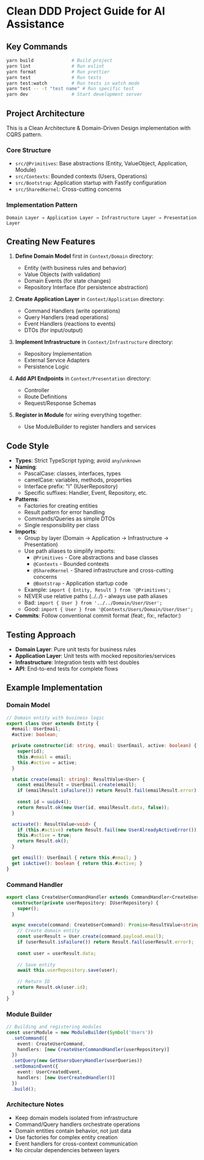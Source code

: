 # Clean DDD Project Guide for AI Assistance

## Key Commands

```bash
yarn build              # Build project
yarn lint               # Run eslint
yarn format             # Run prettier
yarn test               # Run tests
yarn test:watch         # Run tests in watch mode
yarn test -- -t "test name" # Run specific test
yarn dev                # Start development server
```

## Project Architecture

This is a Clean Architecture & Domain-Driven Design implementation with CQRS pattern.

### Core Structure
- `src/@Primitives`: Base abstractions (Entity, ValueObject, Application, Module)
- `src/Contexts`: Bounded contexts (Users, Operations)
- `src/Bootstrap`: Application startup with Fastify configuration
- `src/SharedKernel`: Cross-cutting concerns

### Implementation Pattern

```
Domain Layer → Application Layer → Infrastructure Layer → Presentation Layer
```

## Creating New Features

1. **Define Domain Model** first in `Context/Domain` directory:
   - Entity (with business rules and behavior)
   - Value Objects (with validation)
   - Domain Events (for state changes)
   - Repository Interface (for persistence abstraction)

2. **Create Application Layer** in `Context/Application` directory:
   - Command Handlers (write operations)
   - Query Handlers (read operations)
   - Event Handlers (reactions to events)
   - DTOs (for input/output)

3. **Implement Infrastructure** in `Context/Infrastructure` directory:
   - Repository Implementation
   - External Service Adapters
   - Persistence Logic

4. **Add API Endpoints** in `Context/Presentation` directory:
   - Controller
   - Route Definitions
   - Request/Response Schemas

5. **Register in Module** for wiring everything together:
   - Use ModuleBuilder to register handlers and services

## Code Style

- **Types**: Strict TypeScript typing; avoid `any`/`unknown`
- **Naming**:
  - PascalCase: classes, interfaces, types
  - camelCase: variables, methods, properties
  - Interface prefix: "I" (IUserRepository)
  - Specific suffixes: Handler, Event, Repository, etc.
- **Patterns**:
  - Factories for creating entities
  - Result<T> pattern for error handling
  - Commands/Queries as simple DTOs
  - Single responsibility per class
- **Imports**:
  - Group by layer (Domain → Application → Infrastructure → Presentation)
  - Use path aliases to simplify imports:
    - `@Primitives` - Core abstractions and base classes
    - `@Contexts` - Bounded contexts
    - `@SharedKernel` - Shared infrastructure and cross-cutting concerns
    - `@Bootstrap` - Application startup code
  - Example: `import { Entity, Result } from '@Primitives';`
  - NEVER use relative paths (../../) - always use path aliases
  - Bad: `import { User } from '../../Domain/User/User';`
  - Good: `import { User } from '@Contexts/Users/Domain/User/User';`
- **Commits**: Follow conventional commit format (feat:, fix:, refactor:)

## Testing Approach

- **Domain Layer**: Pure unit tests for business rules
- **Application Layer**: Unit tests with mocked repositories/services
- **Infrastructure**: Integration tests with test doubles
- **API**: End-to-end tests for complete flows

## Example Implementation

### Domain Model

```typescript
// Domain entity with business logic
export class User extends Entity {
  #email: UserEmail;
  #active: boolean;

  private constructor(id: string, email: UserEmail, active: boolean) {
    super(id);
    this.#email = email;
    this.#active = active;
  }

  static create(email: string): ResultValue<User> {
    const emailResult = UserEmail.create(email);
    if (emailResult.isFailure()) return Result.fail(emailResult.error);
    
    const id = uuidv4();
    return Result.ok(new User(id, emailResult.data, false));
  }

  activate(): ResultValue<void> {
    if (this.#active) return Result.fail(new UserAlreadyActiveError());
    this.#active = true;
    return Result.ok();
  }

  get email(): UserEmail { return this.#email; }
  get isActive(): boolean { return this.#active; }
}
```

### Command Handler

```typescript
export class CreateUserCommandHandler extends CommandHandler<CreateUserCommand> {
  constructor(private userRepository: IUserRepository) {
    super();
  }

  async execute(command: CreateUserCommand): Promise<ResultValue<string>> {
    // Create domain entity
    const userResult = User.create(command.payload.email);
    if (userResult.isFailure()) return Result.fail(userResult.error);
    
    const user = userResult.data;
    
    // Save entity
    await this.userRepository.save(user);
    
    // Return ID
    return Result.ok(user.id);
  }
}
```

### Module Builder

```typescript
// Building and registering modules
const usersModule = new ModuleBuilder(Symbol('Users'))
  .setCommand({
    event: CreateUserCommand,
    handlers: [new CreateUserCommandHandler(userRepository)]
  })
  .setQuery(new GetUsersQueryHandler(userQueries))
  .setDomainEvent({
    event: UserCreatedEvent,
    handlers: [new UserCreatedHandler()]
  })
  .build();
```

### Architecture Notes

- Keep domain models isolated from infrastructure
- Command/Query handlers orchestrate operations
- Domain entities contain behavior, not just data
- Use factories for complex entity creation
- Event handlers for cross-context communication
- No circular dependencies between layers